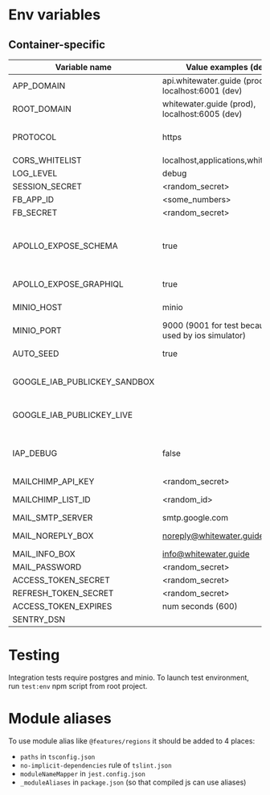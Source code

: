 # Env variables

## Container-specific

| Variable name                | Value examples (defaults)                                  | Description                                                                                                           |
| ---------------------------- | ---------------------------------------------------------- | --------------------------------------------------------------------------------------------------------------------- |
| APP_DOMAIN                   | api.whitewater.guide (prod),<br/> localhost:6001 (dev)     | Backend (API) domain.                                                                                                 |
| ROOT_DOMAIN                  | whitewater.guide (prod),<br/> localhost:6005 (dev)         | Topmost project domain.                                                                                               |
| PROTOCOL                     | https                                                      | Used in backend together with APP_DOMAIN to generate external image urls                                              |
| CORS_WHITELIST               | localhost,applications,whitewater.guide                    | Cors whitelist for express                                                                                            |
| LOG_LEVEL                    | debug                                                      | log level for pino logger                                                                                             |
| SESSION_SECRET               | <random_secret>                                            | Secret for passport.js sessions                                                                                       |
| FB_APP_ID                    | <some_numbers>                                             | Facebook app id                                                                                                       |
| FB_SECRET                    | <random_secret>                                            | Secret for facebook auth                                                                                              |
| APOLLO_EXPOSE_SCHEMA         | true                                                       | Should Apollo router expose 'schema.json' and 'typedefs.txt'? Mostly used by devtools and tests (mock data generator) |
| APOLLO_EXPOSE_GRAPHIQL       | true                                                       | Should Apollo router expose GRAPHIQL UI                                                                               |
| MINIO_HOST                   | minio                                                      | Minio host name in docker internal network                                                                            |
| MINIO_PORT                   | 9000 (9001 for test because 9000 is used by ios simulator) | Minio host name in docker internal network                                                                            |
| AUTO_SEED                    | true                                                       | Set to true to automatically seed database on startup                                                                 |
| GOOGLE_IAB_PUBLICKEY_SANDBOX | <pubkey>                                                   | See https://github.com/voltrue2/in-app-purchase                                                                       |
| GOOGLE_IAB_PUBLICKEY_LIVE    | <pubkey>                                                   | See https://github.com/voltrue2/in-app-purchase                                                                       |
| IAP_DEBUG                    | false                                                      | Controls `verbose` and `test` config options for https://github.com/voltrue2/in-app-purchase                          |
| MAILCHIMP_API_KEY            | <random_secret>                                            | Mailchimp API key                                                                                                     |
| MAILCHIMP_LIST_ID            | <random_id>                                                | Mailchimp list id for site subscriptions                                                                              |
| MAIL_SMTP_SERVER             | smtp.google.com                                            | SMTP server for direct emails                                                                                         |
| MAIL_NOREPLY_BOX             | noreply@whitewater.guide                                   | Address to actually send email from                                                                                   |
| MAIL_INFO_BOX                | info@whitewater.guide                                      | Address to appear as sender                                                                                           |
| MAIL_PASSWORD                | <random_secret>                                            | Password from noreply box                                                                                             |
| ACCESS_TOKEN_SECRET          | <random_secret>                                            | Secret for access JWT signing                                                                                         |
| REFRESH_TOKEN_SECRET         | <random_secret>                                            | Secret for refresh JWT signing                                                                                        |
| ACCESS_TOKEN_EXPIRES         | num seconds (600)                                          | JWT access token lifespan                                                                                             |
| SENTRY_DSN                   | <url>                                                      | Sentry endpoint for logging                                                                                           |

# Testing

Integration tests require postgres and minio. To launch test environment, run `test:env` npm script from root project.

# Module aliases

To use module alias like `@features/regions` it should be added to 4 places:

- `paths` in `tsconfig.json`
- `no-implicit-dependencies` rule of `tslint.json`
- `moduleNameMapper` in `jest.config.json`
- `_moduleAliases` in `package.json` (so that compiled js can use aliases)
